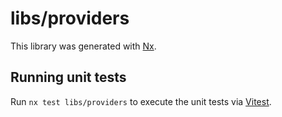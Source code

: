 # libs/providers

This library was generated with [Nx](https://nx.dev).

## Running unit tests

Run `nx test libs/providers` to execute the unit tests via [Vitest](https://vitest.dev/).
